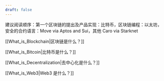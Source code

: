 ```yaml
---
draft: false
---
```

建议阅读顺序：第一个区块链的提出及产品实现：比特币，区块链编程：以太坊，安全的合约语言：Move via Aptos and Sui，其他 Caro via Starknet

[[What_is_Blockchain|区块链是什么？]]

[[What_is_Bitcoin|比特币是什么？]]

[[What_is_Decentralization|去中心化是什么？]]

[[What_is_Web3|Web3 是什么？]]